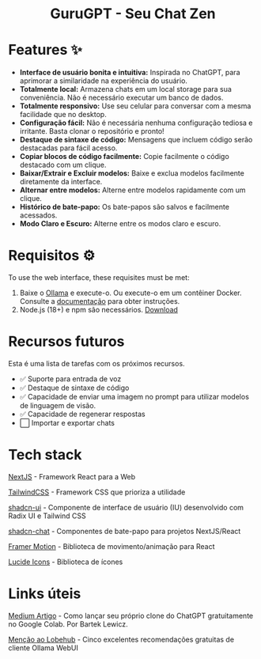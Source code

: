 <div align="center">
</div>

<h1 align="center">
  GuruGPT - Seu Chat Zen
</h1>

<div align="center">
  
</div>

# Features ✨

- **Interface de usuário bonita e intuitiva:** Inspirada no ChatGPT, para aprimorar a similaridade na experiência do usuário.
- **Totalmente local:** Armazena chats em um local storage para sua conveniência. Não é necessário executar um banco de dados.
- **Totalmente responsivo:** Use seu celular para conversar com a mesma facilidade que no desktop.
- **Configuração fácil:** Não é necessária nenhuma configuração tediosa e irritante. Basta clonar o repositório e pronto!
- **Destaque de sintaxe de código:** Mensagens que incluem código serão destacadas para fácil acesso.
- **Copiar blocos de código facilmente:** Copie facilmente o código destacado com um clique.
- **Baixar/Extrair e Excluir modelos:** Baixe e exclua modelos facilmente diretamente da interface.
- **Alternar entre modelos:** Alterne entre modelos rapidamente com um clique.
- **Histórico de bate-papo:** Os bate-papos são salvos e facilmente acessados.
- **Modo Claro e Escuro:** Alterne entre os modos claro e escuro.

# Requisitos ⚙️

To use the web interface, these requisites must be met:

1. Baixe o [Ollama](https://ollama.com/download) e execute-o. Ou execute-o em um contêiner Docker. Consulte a [documentação](https://github.com/ollama/ollama) para obter instruções.
2. Node.js (18+) e npm são necessários. [Download](https://nodejs.org/en/download)

# Recursos futuros

Esta é uma lista de tarefas com os próximos recursos.

- ✅ Suporte para entrada de voz
- ✅ Destaque de sintaxe de código
- ✅ Capacidade de enviar uma imagem no prompt para utilizar modelos de linguagem de visão.
- ✅ Capacidade de regenerar respostas
- ⬜️ Importar e exportar chats

# Tech stack

[NextJS](https://nextjs.org/) - Framework React para a Web

[TailwindCSS](https://tailwindcss.com/) - Framework CSS que prioriza a utilidade

[shadcn-ui](https://ui.shadcn.com/) - Componente de interface de usuário (IU) desenvolvido com Radix UI e Tailwind CSS

[shadcn-chat](https://github.com/jakobhoeg/shadcn-chat) - Componentes de bate-papo para projetos NextJS/React

[Framer Motion](https://www.framer.com/motion/) - Biblioteca de movimento/animação para React

[Lucide Icons](https://lucide.dev/) - Biblioteca de ícones

# Links úteis

[Medium Artigo](https://medium.com/@bartek.lewicz/launch-your-own-chatgpt-clone-for-free-on-colab-shareable-and-online-in-less-than-10-minutes-da19e44be5eb) - Como lançar seu próprio clone do ChatGPT gratuitamente no Google Colab. Por Bartek Lewicz.

[Menção ao Lobehub](https://lobehub.com/blog/5-ollama-web-ui-recommendation#5-next-js-ollama-llm-ui) - Cinco excelentes recomendações gratuitas de cliente Ollama WebUI
